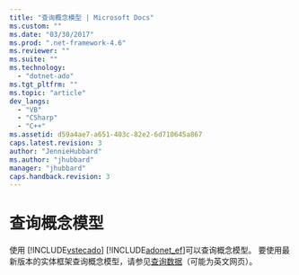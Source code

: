 ```yaml
---
title: "查询概念模型 | Microsoft Docs"
ms.custom: ""
ms.date: "03/30/2017"
ms.prod: ".net-framework-4.6"
ms.reviewer: ""
ms.suite: ""
ms.technology: 
  - "dotnet-ado"
ms.tgt_pltfrm: ""
ms.topic: "article"
dev_langs: 
  - "VB"
  - "CSharp"
  - "C++"
ms.assetid: d59a4ae7-a651-403c-82e2-6d710645a867
caps.latest.revision: 3
author: "JennieHubbard"
ms.author: "jhubbard"
manager: "jhubbard"
caps.handback.revision: 3
---
```

# 查询概念模型
使用 [!INCLUDE[vstecado](../../../../../includes/vstecado-md.md)] [!INCLUDE[adonet_ef](../../../../../includes/adonet-ef-md.md)]可以查询概念模型。  要使用最新版本的实体框架查询概念模型，请参见[查询数据](http://go.microsoft.com/fwlink/?LinkId=235282)（可能为英文网页）。